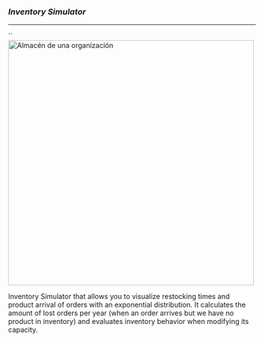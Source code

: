 ### ***Inventory Simulator***

---

``
<br><img src="https://www.ceupe.com/images/easyblog_articles/2294/inventories.jpg" alt="Almacén de una organización" width="500">

Inventory Simulator that allows you to visualize restocking times and product arrival of orders with an exponential distribution. 
It calculates the amount of lost orders per year (when an order arrives but we have no product in inventory) 
and evaluates inventory behavior when modifying its capacity.
